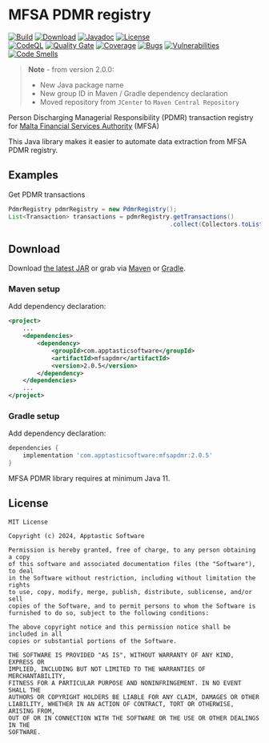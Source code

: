 MFSA PDMR registry
==================

[![Build](https://github.com/w3stling/mfsa-pdmr/actions/workflows/build.yml/badge.svg)](https://github.com/w3stling/mfsa-pdmr/actions/workflows/build.yml)
[![Download](https://img.shields.io/badge/download-2.0.5-brightgreen.svg)](https://central.sonatype.com/artifact/com.apptasticsoftware/mfsapdmr/2.0.5/overview)
[![Javadoc](https://img.shields.io/badge/javadoc-2.0.5-blue.svg)](https://w3stling.github.io/mfsa-pdmr/javadoc/2.0.5)
[![License](http://img.shields.io/:license-MIT-blue.svg?style=flat-round)](http://apptastic-software.mit-license.org)   
[![CodeQL](https://github.com/w3stling/mfsa-pdmr/actions/workflows/codeql-analysis.yml/badge.svg)](https://github.com/w3stling/mfsa-pdmr/actions/workflows/codeql-analysis.yml)
[![Quality Gate](https://sonarcloud.io/api/project_badges/measure?project=w3stling_mfsa-pdmr&metric=alert_status)](https://sonarcloud.io/summary/new_code?id=w3stling_mfsa-pdmr)
[![Coverage](https://sonarcloud.io/api/project_badges/measure?project=w3stling_mfsa-pdmr&metric=coverage)](https://sonarcloud.io/summary/new_code?id=w3stling_mfsa-pdmr)
[![Bugs](https://sonarcloud.io/api/project_badges/measure?project=w3stling_mfsa-pdmr&metric=bugs)](https://sonarcloud.io/summary/new_code?id=w3stling_mfsa-pdmr)
[![Vulnerabilities](https://sonarcloud.io/api/project_badges/measure?project=w3stling_mfsa-pdmr&metric=vulnerabilities)](https://sonarcloud.io/summary/new_code?id=w3stling_mfsa-pdmr)
[![Code Smells](https://sonarcloud.io/api/project_badges/measure?project=w3stling_mfsa-pdmr&metric=code_smells)](https://sonarcloud.io/summary/new_code?id=w3stling_mfsa-pdmr)

> **Note** - from version 2.0.0:
> * New Java package name
> * New group ID in Maven / Gradle dependency declaration
> * Moved repository from `JCenter` to `Maven Central Repository`

Person Discharging Managerial Responsibility (PDMR) transaction registry for [Malta Financial Services Authority][1] (MFSA)

This Java library makes it easier to automate data extraction from MFSA PDMR registry.

Examples
--------
Get PDMR transactions
```java
PdmrRegistry pdmrRegistry = new PdmrRegistry();
List<Transaction> transactions = pdmrRegistry.getTransactions()
                                             .collect(Collectors.toList());
```


Download
--------

Download [the latest JAR][2] or grab via [Maven][3] or [Gradle][4].

### Maven setup
Add dependency declaration:
```xml
<project>
    ...
    <dependencies>
        <dependency>
            <groupId>com.apptasticsoftware</groupId>
            <artifactId>mfsapdmr</artifactId>
            <version>2.0.5</version>
        </dependency>
    </dependencies>
    ...
</project>
```

### Gradle setup
Add dependency declaration:
```groovy
dependencies {
    implementation 'com.apptasticsoftware:mfsapdmr:2.0.5'
}
```

MFSA PDMR library requires at minimum Java 11.

License
-------

    MIT License
    
    Copyright (c) 2024, Apptastic Software
    
    Permission is hereby granted, free of charge, to any person obtaining a copy
    of this software and associated documentation files (the "Software"), to deal
    in the Software without restriction, including without limitation the rights
    to use, copy, modify, merge, publish, distribute, sublicense, and/or sell
    copies of the Software, and to permit persons to whom the Software is
    furnished to do so, subject to the following conditions:
    
    The above copyright notice and this permission notice shall be included in all
    copies or substantial portions of the Software.
    
    THE SOFTWARE IS PROVIDED "AS IS", WITHOUT WARRANTY OF ANY KIND, EXPRESS OR
    IMPLIED, INCLUDING BUT NOT LIMITED TO THE WARRANTIES OF MERCHANTABILITY,
    FITNESS FOR A PARTICULAR PURPOSE AND NONINFRINGEMENT. IN NO EVENT SHALL THE
    AUTHORS OR COPYRIGHT HOLDERS BE LIABLE FOR ANY CLAIM, DAMAGES OR OTHER
    LIABILITY, WHETHER IN AN ACTION OF CONTRACT, TORT OR OTHERWISE, ARISING FROM,
    OUT OF OR IN CONNECTION WITH THE SOFTWARE OR THE USE OR OTHER DEALINGS IN THE
    SOFTWARE.


[1]: https://www.mfsa.mt
[2]: https://central.sonatype.com/artifact/com.apptasticsoftware/mfsapdmr/2.0.5/overview
[3]: https://maven.apache.org
[4]: https://gradle.org
